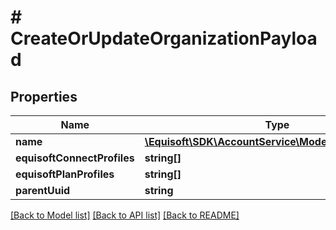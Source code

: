 # # CreateOrUpdateOrganizationPayload

## Properties

Name | Type | Description | Notes
------------ | ------------- | ------------- | -------------
**name** | [**\Equisoft\SDK\AccountService\Model\LocalizedString**](LocalizedString.md) |  | [optional]
**equisoftConnectProfiles** | **string[]** |  | [optional]
**equisoftPlanProfiles** | **string[]** |  | [optional]
**parentUuid** | **string** |  | [optional]

[[Back to Model list]](../../README.md#models) [[Back to API list]](../../README.md#endpoints) [[Back to README]](../../README.md)
